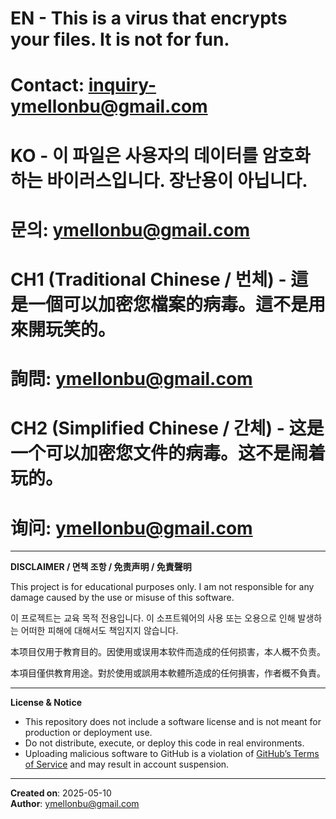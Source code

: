 # EN - This is a virus that encrypts your files. It is not for fun.  
# Contact: inquiry-ymellonbu@gmail.com

# KO - 이 파일은 사용자의 데이터를 암호화하는 바이러스입니다. 장난용이 아닙니다.  
# 문의: ymellonbu@gmail.com

# CH1 (Traditional Chinese / 번체) - 這是一個可以加密您檔案的病毒。這不是用來開玩笑的。  
# 詢問: ymellonbu@gmail.com

# CH2 (Simplified Chinese / 간체) - 这是一个可以加密您文件的病毒。这不是闹着玩的。  
# 询问: ymellonbu@gmail.com

---

**DISCLAIMER / 면책 조항 / 免责声明 / 免責聲明**

This project is for educational purposes only. I am not responsible for any damage caused by the use or misuse of this software.

이 프로젝트는 교육 목적 전용입니다. 이 소프트웨어의 사용 또는 오용으로 인해 발생하는 어떠한 피해에 대해서도 책임지지 않습니다.

本项目仅用于教育目的。因使用或误用本软件而造成的任何损害，本人概不负责。

本項目僅供教育用途。對於使用或誤用本軟體所造成的任何損害，作者概不負責。

---

**License & Notice**

- This repository does not include a software license and is not meant for production or deployment use.
- Do not distribute, execute, or deploy this code in real environments.
- Uploading malicious software to GitHub is a violation of [GitHub’s Terms of Service](https://docs.github.com/en/site-policy/github-terms/github-terms-of-service) and may result in account suspension.

---

**Created on**: 2025-05-10  
**Author**: ymellonbu@gmail.com
